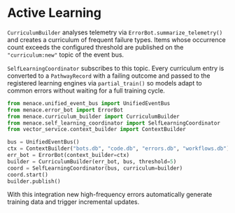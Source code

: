 # Active Learning

`CurriculumBuilder` analyses telemetry via `ErrorBot.summarize_telemetry()` and
creates a curriculum of frequent failure types. Items whose occurrence count
exceeds the configured threshold are published on the `"curriculum:new"` topic of
the event bus.

`SelfLearningCoordinator` subscribes to this topic. Every curriculum entry is
converted to a `PathwayRecord` with a failing outcome and passed to the
registered learning engines via `partial_train()` so models adapt to common
errors without waiting for a full training cycle.

```python
from menace.unified_event_bus import UnifiedEventBus
from menace.error_bot import ErrorBot
from menace.curriculum_builder import CurriculumBuilder
from menace.self_learning_coordinator import SelfLearningCoordinator
from vector_service.context_builder import ContextBuilder

bus = UnifiedEventBus()
ctx = ContextBuilder("bots.db", "code.db", "errors.db", "workflows.db")
err_bot = ErrorBot(context_builder=ctx)
builder = CurriculumBuilder(err_bot, bus, threshold=5)
coord = SelfLearningCoordinator(bus, curriculum=builder)
coord.start()
builder.publish()
```

With this integration new high-frequency errors automatically generate training
data and trigger incremental updates.
